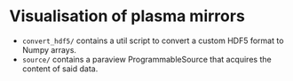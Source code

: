# Visualisation of plasma mirrors

- `convert_hdf5/` contains a util script to convert a custom HDF5 format to Numpy arrays.
- `source/` contains a paraview ProgrammableSource that acquires the content of said data.
